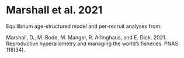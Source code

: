 # Marshall et al. 2021

Equilibrium age-structured model and per-recruit analyses from:

Marshall, D., M. Bode, M. Mangel, R. Arlinghaus, and E. Dick. 2021. Reproductive hyperallometry and managing the world’s fisheries. PNAS 118(34).
